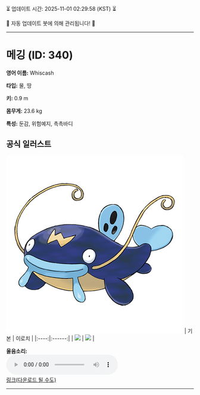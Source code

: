 
⏳ 업데이트 시간: 2025-11-01 02:29:58 (KST) ⏳

🤖 자동 업데이트 봇에 의해 관리됩니다! 🤖

---

# 메깅 (ID: 340)
**영어 이름:** Whiscash

**타입:** 물, 땅

**키:** 0.9 m

**몸무게:** 23.6 kg

**특성:** 둔감, 위험예지, 촉촉바디

## 공식 일러스트
![](https://raw.githubusercontent.com/PokeAPI/sprites/master/sprites/pokemon/other/official-artwork/340.png)
| 기본 | 이로치 |
|:----:|:------:|
| <img src="http://play.pokemonshowdown.com/sprites/ani/whiscash.gif" width="200"> | <img src="http://play.pokemonshowdown.com/sprites/ani-shiny/whiscash.gif" width="200"> |

**울음소리:**<br><audio controls src="https://raw.githubusercontent.com/PokeAPI/cries/main/cries/pokemon/latest/340.ogg"></audio><br> [링크(다운로드 될 수도)](https://raw.githubusercontent.com/PokeAPI/cries/main/cries/pokemon/latest/340.ogg)


---
